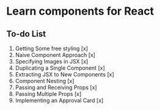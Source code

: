 # Learn components for React

## To-do List

1. Getting Some free styling [x]
2. Naive Component Approach [x]
3. Specifying Images in JSX [x]
4. Duplicating a Single Component [x]
5. Extracting JSX to New Components [x]
6. Component Nesting [x]
7. Passing and Receiving Props [x]
8. Passing Multiple Props [x]
9. Implementing an Approval Card [x]
